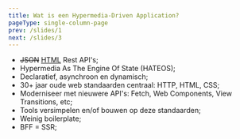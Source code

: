 ```yaml
---
title: Wat is een Hypermedia-Driven Application?
pageType: single-column-page
prev: /slides/1
next: /slides/3
---
```


- <del>JSON</del> <ins>HTML</ins> Rest API's;
- Hypermedia As The Engine Of State (HATEOS);
- Declaratief, asynchroon en dynamisch;
- 30+ jaar oude web standaarden centraal: HTTP, HTML, CSS;
- Moderniseer met nieuwere API's: Fetch, Web Components, View Transitions, etc;
- Tools versimpelen en/of bouwen op deze standaarden;
- Weinig boilerplate;
- BFF = SSR;
